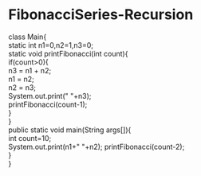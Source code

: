 # FibonacciSeries-Recursion
class Main{  
 static int n1=0,n2=1,n3=0;    
 static void printFibonacci(int count){    
    if(count>0){    
         n3 = n1 + n2;    
         n1 = n2;    
         n2 = n3;    
         System.out.print(" "+n3);   
         printFibonacci(count-1);    
     }    
 }    
 public static void main(String args[]){    
  int count=10;    
  System.out.print(n1+" "+n2);
  printFibonacci(count-2);  
 }  
}  
